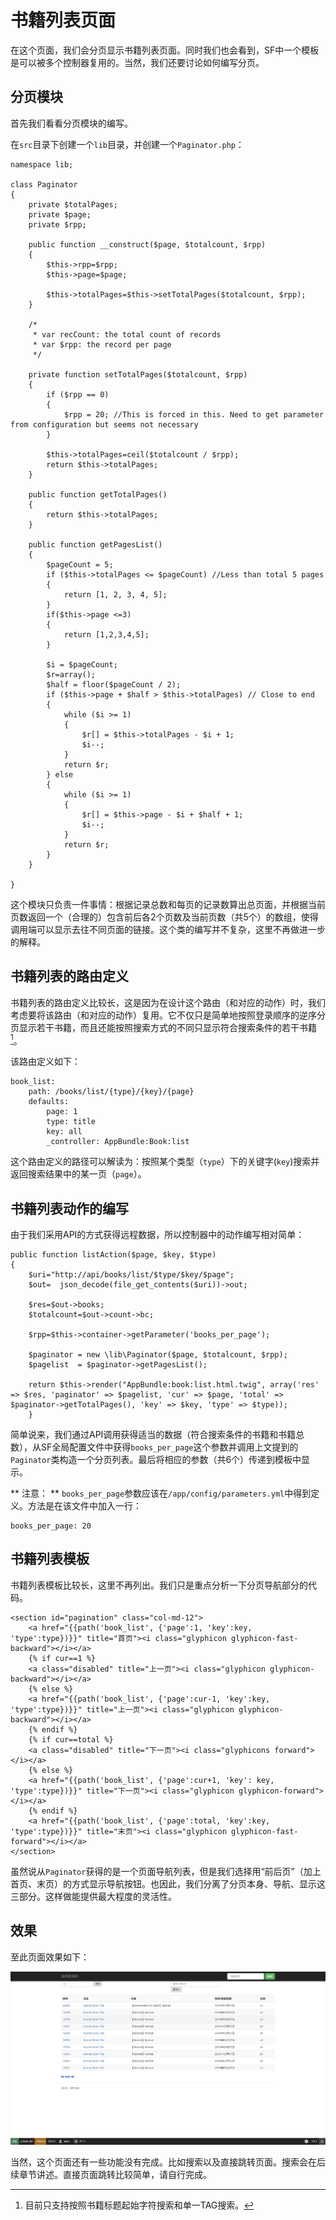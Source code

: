# 书籍列表页面

在这个页面，我们会分页显示书籍列表页面。同时我们也会看到，SF中一个模板是可以被多个控制器复用的。当然，我们还要讨论如何编写分页。

## 分页模块

首先我们看看分页模块的编写。

在`src`目录下创建一个`lib`目录，并创建一个`Paginator.php`：

~~~
namespace lib;

class Paginator
{
    private $totalPages;
    private $page;
    private $rpp;

    public function __construct($page, $totalcount, $rpp)
    {
        $this->rpp=$rpp;
        $this->page=$page;

        $this->totalPages=$this->setTotalPages($totalcount, $rpp);
    }

    /*
     * var recCount: the total count of records
     * var $rpp: the record per page
     */

    private function setTotalPages($totalcount, $rpp)
    {
        if ($rpp == 0)
        {
            $rpp = 20; //This is forced in this. Need to get parameter from configuration but seems not necessary
        }

        $this->totalPages=ceil($totalcount / $rpp);
        return $this->totalPages;
    }

    public function getTotalPages()
    {
        return $this->totalPages;
    }

    public function getPagesList()
    {
        $pageCount = 5;
        if ($this->totalPages <= $pageCount) //Less than total 5 pages
        {
            return [1, 2, 3, 4, 5];
        }
        if($this->page <=3)
        {
            return [1,2,3,4,5];
        }

        $i = $pageCount;
        $r=array();
        $half = floor($pageCount / 2);
        if ($this->page + $half > $this->totalPages) // Close to end
        {
            while ($i >= 1)
            {
                $r[] = $this->totalPages - $i + 1;
                $i--;
            }
            return $r;
        } else
        {
            while ($i >= 1)
            {
                $r[] = $this->page - $i + $half + 1;
                $i--;
            }
            return $r;
        }
    }

}
~~~
这个模块只负责一件事情：根据记录总数和每页的记录数算出总页面，并根据当前页数返回一个（合理的）包含前后各2个页数及当前页数（共5个）的数组，使得调用端可以显示去往不同页面的链接。这个类的编写并不复杂，这里不再做进一步的解释。

## 书籍列表的路由定义

书籍列表的路由定义比较长，这是因为在设计这个路由（和对应的动作）时，我们考虑要将该路由（和对应的动作）复用。它不仅只是简单地按照登录顺序的逆序分页显示若干书籍，而且还能按照搜索方式的不同只显示符合搜索条件的若干书籍[^1]。

该路由定义如下：

```
book_list:
    path: /books/list/{type}/{key}/{page}
    defaults:
        page: 1
        type: title
        key: all
        _controller: AppBundle:Book:list
```
这个路由定义的路径可以解读为：按照某个类型（`type`）下的关键字(`key`)搜索并返回搜索结果中的某一页（`page`）。

## 书籍列表动作的编写

由于我们采用API的方式获得远程数据，所以控制器中的动作编写相对简单：

~~~
public function listAction($page, $key, $type)
{
    $uri="http://api/books/list/$type/$key/$page";
    $out=  json_decode(file_get_contents($uri))->out;

    $res=$out->books;
    $totalcount=$out->count->bc;

    $rpp=$this->container->getParameter('books_per_page');

    $paginator = new \lib\Paginator($page, $totalcount, $rpp);
    $pagelist  = $paginator->getPagesList();

    return $this->render("AppBundle:book:list.html.twig", array('res' => $res, 'paginator' => $pagelist, 'cur' => $page, 'total' => $paginator->getTotalPages(), 'key' => $key, 'type' => $type));
    }
~~~    
简单说来，我们通过API调用获得适当的数据（符合搜索条件的书籍和书籍总数），从SF全局配置文件中获得`books_per_page`这个参数并调用上文提到的`Paginator`类构造一个分页列表。最后将相应的参数（共6个）传递到模板中显示。

** 注意： ** `books_per_page`参数应该在`/app/config/parameters.yml`中得到定义。方法是在该文件中加入一行：

~~~
books_per_page: 20 
~~~

## 书籍列表模板

书籍列表模板比较长，这里不再列出。我们只是重点分析一下分页导航部分的代码。

~~~
<section id="pagination" class="col-md-12">
    <a href="{{path('book_list', {'page':1, 'key':key, 'type':type})}}" title="首页"><i class="glyphicon glyphicon-fast-backward"></i></a>
    {% if cur==1 %}
    <a class="disabled" title="上一页"><i class="glyphicon glyphicon-backward"></i></a>
    {% else %}
    <a href="{{path('book_list', {'page':cur-1, 'key':key, 'type':type})}}" title="上一页"><i class="glyphicon glyphicon-backward"></i></a>
    {% endif %}
    {% if cur==total %}
    <a class="disabled" title="下一页"><i class="glyphicons forward"></i></a>
    {% else %}
    <a href="{{path('book_list', {'page':cur+1, 'key': key, 'type':type})}}" title="下一页"><i class="glyphicon glyphicon-forward"></i></a>
    {% endif %}
    <a href="{{path('book_list', {'page':total, 'key':key, 'type':type})}}" title="末页"><i class="glyphicon glyphicon-fast-forward"></i></a>
</section>
~~~

虽然说从`Paginator`获得的是一个页面导航列表，但是我们选择用“前后页”（加上首页、末页）的方式显示导航按钮。也因此，我们分离了分页本身、导航、显示这三部分。这样做能提供最大程度的灵活性。

## 效果

至此页面效果如下：

![](img/5.10-1.png)

当然，这个页面还有一些功能没有完成。比如搜索以及直接跳转页面。搜索会在后续章节讲述。直接页面跳转比较简单，请自行完成。



[^1]: 目前只支持按照书籍标题起始字符搜索和单一TAG搜索。
